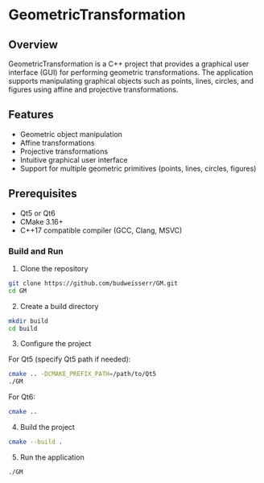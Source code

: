 # GeometricTransformation

## Overview

GeometricTransformation is a C++ project that provides a graphical user interface (GUI) for performing geometric transformations. The application supports manipulating graphical objects such as points, lines, circles, and figures using affine and projective transformations.

## Features

- Geometric object manipulation
- Affine transformations
- Projective transformations
- Intuitive graphical user interface
- Support for multiple geometric primitives (points, lines, circles, figures)

## Prerequisites

- Qt5 or Qt6
- CMake 3.16+
- C++17 compatible compiler (GCC, Clang, MSVC)

### Build and Run

1. Clone the repository
```bash
git clone https://github.com/budweisserr/GM.git
cd GM
```

2. Create a build directory
```bash
mkdir build
cd build
```

3. Configure the project

For Qt5 (specify Qt5 path if needed):
```bash
cmake .. -DCMAKE_PREFIX_PATH=/path/to/Qt5
./GM
```

For Qt6:
```bash
cmake ..
```

4. Build the project
```bash
cmake --build .
```

5. Run the application
```bash
./GM
```
